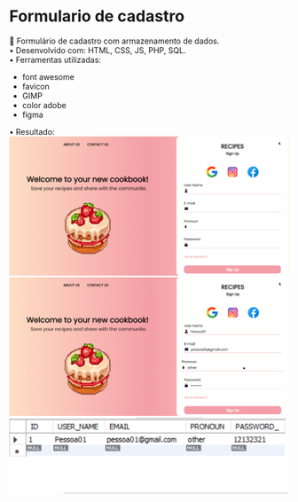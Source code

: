 # Formulario de cadastro
 
🧁 Formulário de cadastro com armazenamento de dados.
<br>
• Desenvolvido com: HTML, CSS, JS, PHP, SQL. 
<br>
• Ferramentas utilizadas: 
<ul>
 <li>font awesome</li>
 <li>favicon</li>
 <li>GIMP</li>
 <li>color adobe</li>
 <li>figma</li>
</ul>
• Resultado:
<img src="assets/images/01.png" >
<img src="assets/images/02.png" >
<img src="assets/images/03.png" >
